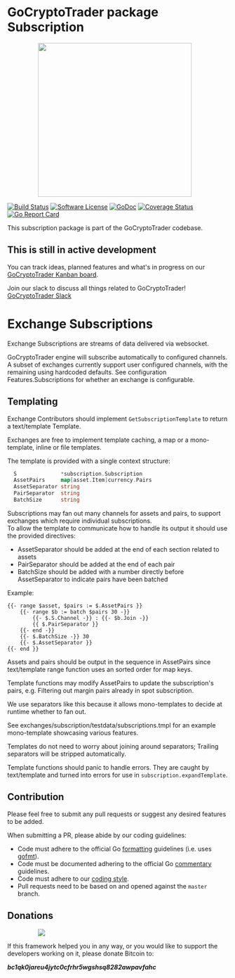 # GoCryptoTrader package Subscription

<img src="/common/gctlogo.png?raw=true" width="350px" height="350px" hspace="70">


[![Build Status](https://github.com/thrasher-corp/gocryptotrader/actions/workflows/tests.yml/badge.svg?branch=master)](https://github.com/thrasher-corp/gocryptotrader/actions/workflows/tests.yml)
[![Software License](https://img.shields.io/badge/License-MIT-orange.svg?style=flat-square)](https://github.com/thrasher-corp/gocryptotrader/blob/master/LICENSE)
[![GoDoc](https://godoc.org/github.com/thrasher-corp/gocryptotrader?status.svg)](https://godoc.org/github.com/thrasher-corp/gocryptotrader/exchanges/subscription)
[![Coverage Status](https://codecov.io/gh/thrasher-corp/gocryptotrader/graph/badge.svg?token=41784B23TS)](https://codecov.io/gh/thrasher-corp/gocryptotrader)
[![Go Report Card](https://goreportcard.com/badge/github.com/thrasher-corp/gocryptotrader)](https://goreportcard.com/report/github.com/thrasher-corp/gocryptotrader)


This subscription package is part of the GoCryptoTrader codebase.

## This is still in active development

You can track ideas, planned features and what's in progress on our [GoCryptoTrader Kanban board](https://github.com/orgs/thrasher-corp/projects/3).

Join our slack to discuss all things related to GoCryptoTrader! [GoCryptoTrader Slack](https://join.slack.com/t/gocryptotrader/shared_invite/zt-38z8abs3l-gH8AAOk8XND6DP5NfCiG_g)

# Exchange Subscriptions

Exchange Subscriptions are streams of data delivered via websocket.

GoCryptoTrader engine will subscribe automatically to configured channels.
A subset of exchanges currently support user configured channels, with the remaining using hardcoded defaults.
See configuration Features.Subscriptions for whether an exchange is configurable.

## Templating

Exchange Contributors should implement `GetSubscriptionTemplate` to return a text/template Template.

Exchanges are free to implement template caching, a map or a mono-template, inline or file templates.

The template is provided with a single context structure:
```go
  S              *subscription.Subscription
  AssetPairs     map[asset.Item]currency.Pairs
  AssetSeparator string
  PairSeparator  string
  BatchSize      string
```

Subscriptions may fan out many channels for assets and pairs, to support exchanges which require individual subscriptions.  
To allow the template to communicate how to handle its output it should use the provided directives:
- AssetSeparator should be added at the end of each section related to assets
- PairSeparator should be added at the end of each pair
- BatchSize should be added with a number directly before AssetSeparator to indicate pairs have been batched

Example:
```
{{- range $asset, $pairs := $.AssetPairs }}
    {{- range $b := batch $pairs 30 -}}
        {{- $.S.Channel -}} : {{- $b.Join -}}
        {{ $.PairSeparator }}
    {{- end -}}
    {{- $.BatchSize -}} 30
    {{- $.AssetSeparator }}
{{- end }}
```

Assets and pairs should be output in the sequence in AssetPairs since text/template range function uses an sorted order for map keys.

Template functions may modify AssetPairs to update the subscription's pairs, e.g. Filtering out margin pairs already in spot subscription.

We use separators like this because it allows mono-templates to decide at runtime whether to fan out.

See exchanges/subscription/testdata/subscriptions.tmpl for an example mono-template showcasing various features.

Templates do not need to worry about joining around separators; Trailing separators will be stripped automatically.

Template functions should panic to handle errors. They are caught by text/template and turned into errors for use in `subscription.expandTemplate`.


## Contribution

Please feel free to submit any pull requests or suggest any desired features to be added.

When submitting a PR, please abide by our coding guidelines:

+ Code must adhere to the official Go [formatting](https://golang.org/doc/effective_go.html#formatting) guidelines (i.e. uses [gofmt](https://golang.org/cmd/gofmt/)).
+ Code must be documented adhering to the official Go [commentary](https://golang.org/doc/effective_go.html#commentary) guidelines.
+ Code must adhere to our [coding style](https://github.com/thrasher-corp/gocryptotrader/blob/master/doc/coding_style.md).
+ Pull requests need to be based on and opened against the `master` branch.

## Donations

<img src="https://github.com/thrasher-corp/gocryptotrader/blob/master/web/src/assets/donate.png?raw=true" hspace="70">

If this framework helped you in any way, or you would like to support the developers working on it, please donate Bitcoin to:

***bc1qk0jareu4jytc0cfrhr5wgshsq8282awpavfahc***
